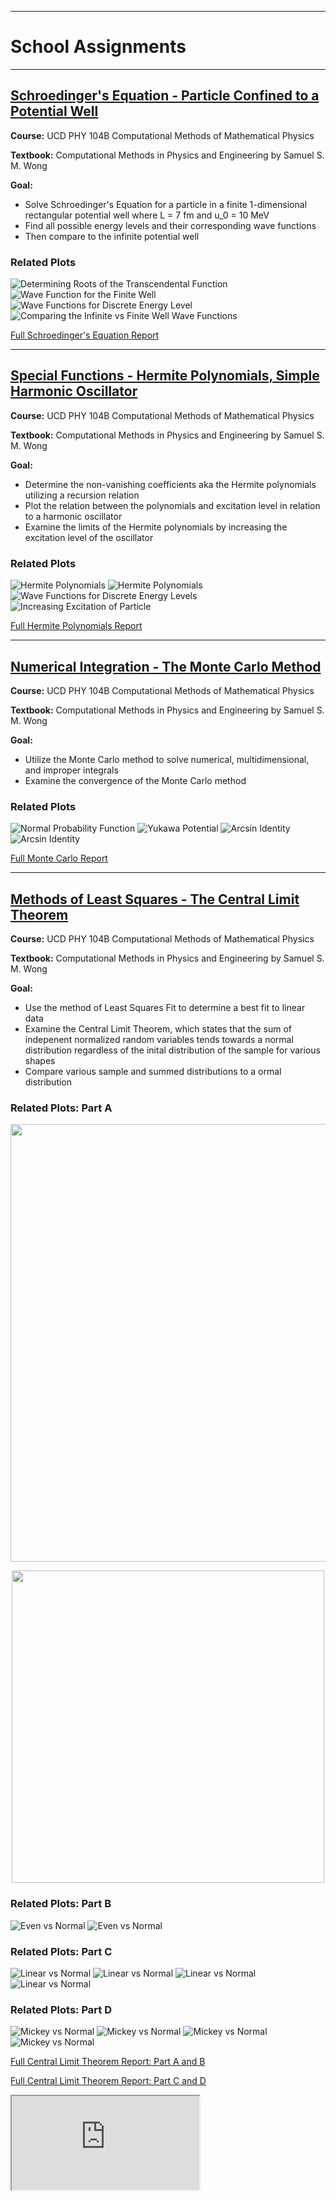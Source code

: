 ***
# School Assignments

***

## [Schroedinger's Equation - Particle Confined to a Potential Well](https://github.com/bcchap/school-assignments/blob/computational-physics/computational-physics/schro-eq/schro-eq.py)

**Course:** UCD PHY 104B Computational Methods of Mathematical Physics

**Textbook:** Computational Methods in Physics and Engineering by Samuel S. M. Wong

**Goal:** 
* Solve Schroedinger's Equation for a particle in a finite 1-dimensional rectangular potential well where L = 7 fm and u_0 = 10 MeV
* Find all possible energy levels and their corresponding wave functions
* Then compare to the infinite potential well

### Related Plots
![Determining Roots of the Transcendental Function](/school-assignment-images/rootcheck.png)
![Wave Function for the Finite Well](/school-assignment-images/finwell.png)
![Wave Functions for Discrete Energy Level](/school-assignment-images/infwell.png)
![Comparing the Infinite vs Finite Well Wave Functions](/school-assignment-images/infvsfin.png)

[Full Schroedinger's Equation Report](https://github.com/bcchap/school-assignments/blob/computational-physics/computational-physics/schro-eq/shroq-eq-report.pdf)

___

## [Special Functions - Hermite Polynomials, Simple Harmonic Oscillator](https://github.com/bcchap/school-assignments/blob/computational-physics/computational-physics/hermite-poly/hermite-polynomials.py)

**Course:** UCD PHY 104B Computational Methods of Mathematical Physics

**Textbook:** Computational Methods in Physics and Engineering by Samuel S. M. Wong

**Goal:**
* Determine the non-vanishing coefficients aka the Hermite polynomials utilizing a recursion relation
* Plot the relation between the polynomials and excitation level in relation to a harmonic oscillator
* Examine the limits of the Hermite polynomials by increasing the excitation level of the oscillator

### Related Plots
![Hermite Polynomials](/school-assignment-images/hermpolyarray.png)
![Hermite Polynomials](/school-assignment-images/hermpoly.png)
![Wave Functions for Discrete Energy Levels](/school-assignment-images/psiho.png)
![Increasing Excitation of Particle](/school-assignment-images/compare.png)

[Full Hermite Polynomials Report](https://github.com/bcchap/school-assignments/blob/computational-physics/computational-physics/hermite-poly/hermite-polynomials-report.pdf)

___

## [Numerical Integration - The Monte Carlo Method](https://github.com/bcchap/school-assignments/tree/computational-physics/computational-physics/monte-carlo)

**Course:** UCD PHY 104B Computational Methods of Mathematical Physics

**Textbook:** Computational Methods in Physics and Engineering by Samuel S. M. Wong 

**Goal:**
* Utilize the Monte Carlo method to solve numerical, multidimensional, and improper integrals
* Examine the convergence of the Monte Carlo method

### Related Plots
![Normal Probability Function](/school-assignment-images/NPF.png)
![Yukawa Potential](/school-assignment-images/YUKAWA.png)
![Arcsin Identity](/school-assignment-images/ARCSIN.25.png)
![Arcsin Identity](/school-assignment-images/ARCSIN.75.png)

[Full Monte Carlo Report](https://github.com/bcchap/school-assignments/blob/computational-physics/computational-physics/monte-carlo/monte-carlo-report.pdf)

___

## [Methods of Least Squares - The Central Limit Theorem](https://github.com/bcchap/school-assignments/tree/computational-physics/computational-physics/central-limit)

**Course:** UCD PHY 104B Computational Methods of Mathematical Physics

**Textbook:** Computational Methods in Physics and Engineering by Samuel S. M. Wong 

**Goal:**
* Use the method of Least Squares Fit to determine a best fit to linear data
* Examine the Central Limit Theorem, which states that the sum of indepenent normalized random variables tends towards a normal distribution regardless of the inital distribution of the sample for various shapes
* Compare various sample and summed distributions to a ormal distribution

### Related Plots: Part A
<p align="center">
  <img width="700" src="/school-assignment-images/linfitvals.png">
</p>

<p align="center">
  <img width="500" src="/school-assignment-images/linfit.png">
</p>

### Related Plots: Part B
![Even vs Normal](/school-assignment-images/n1.png)
![Even vs Normal](/school-assignment-images/n50.png)

### Related Plots: Part C
![Linear vs Normal](/school-assignment-images/n1lind.png)
![Linear vs Normal](/school-assignment-images/n1lin.png)
![Linear vs Normal](/school-assignment-images/n500lind.png)
![Linear vs Normal](/school-assignment-images/n500lin.png)

### Related Plots: Part D
![Mickey vs Normal](/school-assignment-images/n1micd.png)
![Mickey vs Normal](/school-assignment-images/n1mic.png)
![Mickey vs Normal](/school-assignment-images/n500micd.png)
![Mickey vs Normal](/school-assignment-images/n500mic.png)

[Full Central Limit Theorem Report: Part A and B](https://github.com/bcchap/school-assignments/blob/computational-physics/computational-physics/central-limit/central-limit-theorem-a-b-report.pdf)

[Full Central Limit Theorem Report: Part C and D](https://github.com/bcchap/school-assignments/blob/computational-physics/computational-physics/central-limit/central-limit-theorem-c-d-report.pdf)

<iframe src="https://mybinder.org/v2/gist/bcchap/b3c9580c969de2895529d7fb13df1e63/a55478277d9d17b4ce206e0743d7fe0d7f811192"></iframe>
